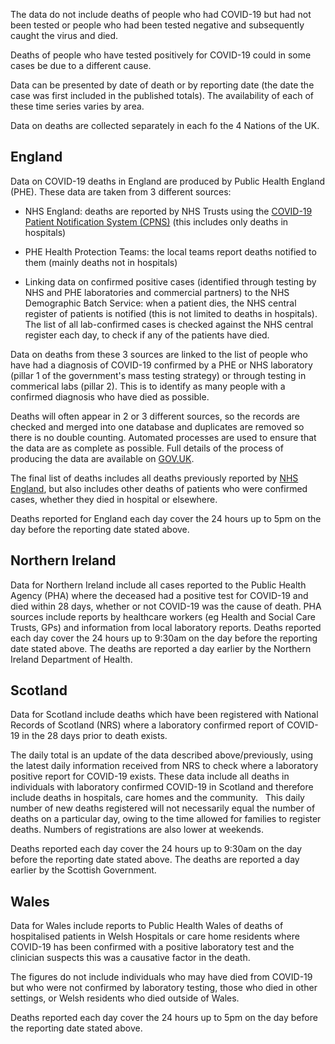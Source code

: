 ﻿The data do not include deaths of people who had COVID-19 but had not been tested or people who had been tested negative and subsequently caught the virus and died.

Deaths of people who have tested positively for COVID-19 could in some cases be due to a different cause.

Data can be presented by date of death or by reporting date (the date the case was first included in the published totals).  The availability of each of these time series varies by area.

Data on deaths are collected separately in each fo the 4 Nations of the UK.

## England

Data on COVID-19 deaths in England are produced by Public Health England (PHE). These data are taken from 3 different sources:

* NHS England: deaths are reported by NHS Trusts using the [COVID-19 Patient Notification System (CPNS)](https://www.england.nhs.uk/coronavirus/wp-content/uploads/sites/52/2020/04/C0389-update-to-cpns-reporting-letter-27-april-2020.pdf) (this includes only deaths in hospitals)

* PHE Health Protection Teams: the local teams report deaths notified to them (mainly deaths not in hospitals)

* Linking data on confirmed positive cases (identified through testing by NHS and PHE laboratories and commercial partners) to the NHS Demographic Batch Service: when a patient dies, the NHS central register of patients is notified (this is not limited to deaths in hospitals). The list of all lab-confirmed cases is checked against the NHS central register each day, to check if any of the patients have died.

Data on deaths from these 3 sources are linked to the list of people who have had a diagnosis of COVID-19 confirmed by a PHE or NHS laboratory (pillar 1 of the government's mass testing strategy) or through testing in commerical labs (pillar 2). This is to identify as many people with a confirmed diagnosis who have died as possible.

Deaths will often appear in 2 or 3 different sources, so the records are checked and merged into one database and duplicates are removed so there is no double counting. Automated processes are used to ensure that the data are as complete as possible. Full details of the process of producing the data are available on [GOV.UK](https://www.gov.uk/government/publications/phe-data-series-on-deaths-in-people-with-covid-19-technical-summary).

The final list of deaths includes all deaths previously reported by [NHS England](https://www.england.nhs.uk/statistics/statistical-work-areas/covid-19-daily-deaths/), but also includes other deaths of patients who were confirmed cases, whether they died in hospital or elsewhere.

Deaths reported for England each day cover the 24 hours up to 5pm on the day before the reporting date stated above.

## Northern Ireland

Data for Northern Ireland include all cases reported to the Public Health Agency (PHA) where the deceased had a positive test for COVID-19 and died within 28 days, whether or not COVID-19 was the cause of death.  PHA sources include reports by healthcare workers (eg Health and Social Care Trusts, GPs) and information from local laboratory reports. Deaths reported each day cover the 24 hours up to 9:30am on the day before the reporting date stated above.  The deaths are reported a day earlier by the Northern Ireland Department of Health.

## Scotland

Data for Scotland include deaths which have been registered with National Records of Scotland (NRS) where a laboratory confirmed report of COVID-19 in the 28 days prior to death exists. 

The daily total is an update of the data described above/previously, using the latest daily information received from NRS to check where a laboratory positive report for COVID-19 exists. These data include all deaths in individuals with laboratory confirmed COVID-19 in Scotland and therefore include deaths in hospitals, care homes and the community.
 
This daily number of new deaths registered will not necessarily equal the number of deaths on a particular day, owing to the time allowed for families to register deaths. Numbers of registrations are also lower at weekends.

 Deaths reported each day cover the 24 hours up to 9:30am on the day before the reporting date stated above.  The deaths are reported a day earlier by the Scottish Government.

## Wales

Data for Wales include reports to Public Health Wales of deaths of hospitalised patients in Welsh Hospitals or care home residents where COVID-19 has been confirmed with a positive laboratory test and the clinician suspects this was a causative factor in the death. 

The figures do not include individuals who may have died from COVID-19 but who were not confirmed by laboratory testing, those who died in other settings, or Welsh residents who died outside of Wales.

Deaths reported each day cover the 24 hours up to 5pm on the day before the reporting date stated above.